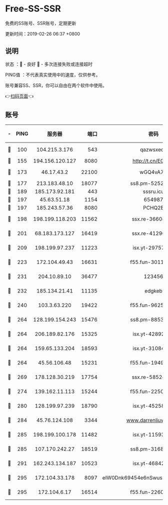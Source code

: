 # Free-SS-SSR

免费的SS账号、SSR账号，定期更新

更新时间：2019-02-26 06:37 +0800

## 说明

状态     ：🙂 - 良好 🙁 - 多次连接失败或连接超时

PING值   ：不代表真实使用中的速度，仅供参考。

账号兼容SS、SSR，你可以自由在两个软件中使用。

👉[扫码页面](https://liesauer.github.io/free-ss-ssr.github.io/)👈

## 账号

|-|PING|服务器|端口|密码|加密方式|区域|
|:----:|:----:|:-----:|-----:|:----:|:----:|:----:|
|🙂|100|104.215.3.176|543|qazwsxedc|aes-256-gcm|JP|
|🙂|155|194.156.120.127|8080|http://t.cn/EGJIyrl|rc4-md5|RU|
|🙂|173|46.17.43.2|22100|wGQ4vA7D|aes-256-gcm|RU|
|🙂|177|213.183.48.10|18077|ss8.pm-52520376|rc4-md5|RU|
|🙂|189|185.173.92.181|443|sssru.icu|rc4-md5|RU|
|🙂|197|45.63.51.18|1154|654987|chacha20|US|
|🙂|197|185.243.57.36|8080|PCHQ2E|rc4-md5|US|
|🙂|198|198.199.118.203|11562|ssx.re-36608339|aes-256-cfb|US|
|🙂|201|68.183.173.127|16419|ssx.re-41296658|aes-256-cfb|US|
|🙂|209|198.199.97.237|11223|isx.yt-29757197|aes-256-cfb|US|
|🙂|223|172.104.49.43|16631|f55.fun-30118165|aes-256-cfb|SG|
|🙂|231|204.10.89.10|36477|123456|aes-256-cfb|US|
|🙂|232|185.134.21.41|11135|edgkeb|aes-256-cfb|GB|
|🙂|240|103.3.63.220|19422|f55.fun-96253224|aes-256-cfb|SG|
|🙂|264|128.199.154.243|15476|ss8.pm-88536121|aes-256-cfb|SG|
|🙂|264|206.189.82.176|15325|isx.yt-42892061|aes-256-cfb|SG|
|🙂|264|159.65.133.204|18593|isx.yt-31084896|aes-256-cfb|SG|
|🙂|264|45.56.106.48|15231|f55.fun-19499704|aes-256-cfb|US|
|🙂|269|178.128.30.219|17754|ssx.re-58524965|aes-256-cfb|SG|
|🙂|274|139.162.11.113|15244|f55.fun-22509021|aes-256-cfb|SG|
|🙂|280|128.199.97.239|18790|isx.yt-45258206|aes-256-cfb|SG|
|🙂|284|45.76.124.108|3344|www.darrenliuwei.com|aes-256-cfb|AU|
|🙂|285|198.199.100.178|11482|isx.yt-11593986|aes-256-cfb|US|
|🙂|285|107.170.242.27|18519|ss8.pm-31689702|aes-256-cfb|US|
|🙂|291|162.243.134.187|10523|isx.yt-46842500|aes-256-cfb|US|
|🙂|295|172.104.33.178|8097|eIW0Dnk69454e6nSwuspv9DmS201tQ0D|aes-256-cfb|SG|
|🙂|295|172.104.6.17|16514|f55.fun-22605717|aes-256-cfb|US|

